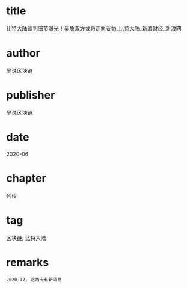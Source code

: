 # title
比特大陆谈判细节曝光！吴詹双方或将走向妥协_比特大陆_新浪财经_新浪网

# author
吴说区块链

# publisher
吴说区块链

# date
2020-06

# chapter
列传

# tag
区块链, 比特大陆

# remarks
`2020-12, 这两天有新消息`
